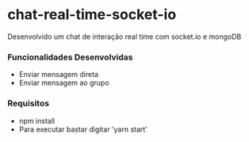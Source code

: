 # chat-real-time-socket-io
Desenvolvido um chat de interação real time com socket.io e mongoDB

### Funcionalidades Desenvolvidas
* Enviar mensagem direta
* Enviar mensagem ao grupo

### Requisitos
* npm install
* Para executar bastar digitar 'yarn start'

